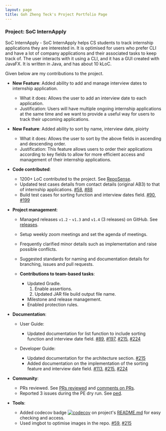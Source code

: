 ```yaml
---
layout: page
title: Goh Zheng Teck's Project Portfolio Page
---
```


### Project: SoC InternApply

SoC InternApply - SoC InternApply helps CS students to track internship applications they are interested in. It is optimised for users who prefer CLI and have a lot of company applications and their associated tasks to keep track of. The user interacts with it using a CLI, and it has a GUI created with JavaFX. It is written in Java, and has about 10 kLoC.

Given below are my contributions to the project.

* **New Feature**: Added ability to add and manage interview dates to internship application. 
  * What it does: Allows the user to add an interview date to each application. 
  * Justification: Users will have multiple ongoing internship applications at the same time and we want to provide a useful way for users to track their upcoming applications.

* **New Feature**: Added ability to sort by name, interview date, pioirty 
  * What it does: Allows the user to sort by the above fields in ascending and descending order.
  * Justification: This feature allows users to order their applications according to key fields to allow for more efficient access and management of their internship applications. 

* **Code contributed**: 
  * 1200+ LoC contributed to the project. See [RepoSense](https://nus-cs2103-ay2122s2.github.io/tp-dashboard/?search=laughingkid-sg&breakdown=true&sort=groupTitle&sortWithin=title&since=2022-02-18&timeframe=commit&mergegroup=&groupSelect=groupByRepos&checkedFileTypes=docs~functional-code~test-code~other).
  * Updated test cases details from contact details (original AB3) to that of internship applications. [#58](https://github.com/AY2122S2-CS2103T-T11-3/tp/pull/58), [#88](https://github.com/AY2122S2-CS2103T-T11-3/tp/pull/88)
  * Build test cases for sorting function and interview dates field. [#90](https://github.com/AY2122S2-CS2103T-T11-3/tp/pull/90), [#199](https://github.com/AY2122S2-CS2103T-T11-3/tp/pull/199)

* **Project management**:
  * Managed releases `v1.2` - `v1.3` and `v1.4` (3 releases) on GitHub. See [releases](https://github.com/AY2122S2-CS2103T-T11-3/tp/releases).
  * Setup weekly zoom meetings and set the agenda of meetings.
  * Frequently clarified minor details such as implementation and raise possible conflicts.
  * Suggested standards for naming and documentation details for branching, issues and pull requests. 

  * **Contributions to team-based tasks**:
     * Updated Gradle.
       1.  Enable assertions.
       2.  Updated JAR file build output file name.
     * Milestone and release management.
     * Enabled protection rules.

<!--- * **Enhancements to existing features**: -->

* **Documentation**:
  * User Guide: 
    * Updated documentation for list function to include sorting function and interview date field. [#89](https://github.com/AY2122S2-CS2103T-T11-3/tp/pull/89), [#197](https://github.com/AY2122S2-CS2103T-T11-3/tp/pull/197), [#215](https://github.com/AY2122S2-CS2103T-T11-3/tp/pull/215), [#224](https://github.com/AY2122S2-CS2103T-T11-3/tp/pull/224)

  * Developer Guide:
    * Updated documentation for the architecture section. [#215](https://github.com/AY2122S2-CS2103T-T11-3/tp/pull/215)
    * Added documentation on the implementation of the sorting feature and interview date field. [#113](https://github.com/AY2122S2-CS2103T-T11-3/tp/pull/113), [#215](https://github.com/AY2122S2-CS2103T-T11-3/tp/pull/215), [#224](https://github.com/AY2122S2-CS2103T-T11-3/tp/pull/224)

* **Community**:
  * PRs reviewed. See [PRs reviewed](https://github.com/AY2122S2-CS2103T-T11-3/tp/issues?q=reviewed-by%3Alaughingkid-sg) and [comments on PRs](https://nus-cs2103-ay2122s2.github.io/dashboards/contents/tp-comments.html#195-goh-teck-laughingkid-sg-6-comments).
  * Reported 3 issues during the PE dry run. See [ped](https://github.com/laughingkid-sg/ped/issues).

* **Tools**:
  * Added codecov badge [![codecov](https://codecov.io/gh/AY2122S2-CS2103T-T11-3/tp/branch/master/graph/badge.svg?token=OPX1FSESUJ)](https://codecov.io/gh/AY2122S2-CS2103T-T11-3/tp) on project's [README.md](https://github.com/AY2122S2-CS2103T-T11-3/tp/blob/master/README.md) for easy checking and access.
  * Used imgbot to optimise images in the repo. [#59](https://github.com/AY2122S2-CS2103T-T11-3/tp/pull/59), [#215](https://github.com/AY2122S2-CS2103T-T11-3/tp/pull/215)

